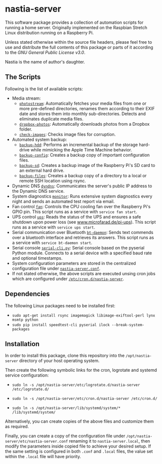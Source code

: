 # nastia-server

This software package provides a collection of automation scripts for running a home server. Originally implemented on the Raspbian Stretch Linux distribution running on a Raspberry Pi.

Unless stated otherwise within the source file headers, please feel free to use and distribute the full contents of this package or parts of it according to the _GNU General Public License v3.0_.

Nastia is the name of author's daughter.

## The Scripts

Following is the list of available scripts:

* Media stream:
  * [`photostream`](https://github.com/microfarad-de/nastia-server/blob/master/bin/photostream):
  Automatically fetches your media files from one or more pre-defined directories,
  renames them according to their EXIF date and stores them into monthly sub-directories. Detects and eliminates duplicate media files.
  * [`dropbox-photos`](https://github.com/microfarad-de/nastia-server/blob/master/bin/dropbox-photos):
  Automatically downloads photos from a Dropbox folder.
  * [`check-images`](https://github.com/microfarad-de/nastia-server/blob/master/bin/check-images):
  Checks image files for corruption.
* Automated system backup:
  * [`backup-hdd`](https://github.com/microfarad-de/nastia-server/blob/master/sbin/backup-hdd):
  Performs an incremental backup of the storage hard-drive while mimicking the Apple Time Machine behavior.
  * [`backup-config`](https://github.com/microfarad-de/nastia-server/blob/master/sbin/backup-config):
  Creates a backup copy of important configuration files.
  * [`backup-sd`](https://github.com/microfarad-de/nastia-server/blob/master/sbin/backup-sd):
  Creates a backup image of the Raspberry Pi's SD card to an external hard drive.
  * [`backup-files`](https://github.com/microfarad-de/nastia-server/blob/master/bin/backup-files):
  Creates a backup copy of a directory to a local or remote SSH location using rsync.
* Dynamic DNS [`dyndns`](https://github.com/microfarad-de/nastia-server/blob/master/bin/dyndns):
Communicates the server's public IP address to the Dynamic DNS service.
* System diagnostics [`monitor`](https://github.com/microfarad-de/nastia-server/blob/master/bin/monitor):
Runs extensive system diagnostics every night and sends an automated test report via email.
* Fan control [`fan`](https://github.com/microfarad-de/nastia-server/blob/master/sbin/fan):
Controls the CPU cooling fan over the Raspberry Pi's GPIO pin. This script runs as a service with `service fan start`.
* UPS control [`ups`](https://github.com/microfarad-de/nastia-server/blob/master/sbin/ups):
Reads the status of the UPS and ensures a safe shutdown upon power loss (see www.microfarad.de/pi-ups). This script runs as a service with `service ups start`.
* Serial communication over Bluetooth [`bt-daemon`](https://github.com/microfarad-de/nastia-server/blob/master/sbin/bt-daemon):
Sends text commends over a bluetooth interface and retrieves its answers. This script runs as a service with `service bt-daemon start`.
* Serial console [`serial-cli.py`](https://github.com/microfarad-de/nastia-server/blob/master/lib/serial-cli.py): Serial console based on the pyserial Python module. Connects to a serial device with a specified baud rate and optional timestamps.
* System configuration parameters are stored in the centralized configuration file under
[`nastia-server.conf`](https://github.com/microfarad-de/nastia-server/blob/master/etc/nastia-server.conf).
* If not stated otherwise, the above scripts are executed unsing cron jobs which are configured under
[`/etc/cron.d/nastia-server`](https://github.com/microfarad-de/nastia-server/blob/master/etc/cron.d/nastia-server).

## Dependencies

The following Linux packages need to be installed first:

* `sudo apt-get install rsync imagemagick libimage-exiftool-perl lynx msmtp python`
* `sudo pip install speedtest-cli pyserial ilock --break-system-packages`

## Installation

In order to install this package, clone this repository into the  `/opt/nastia-server` directory of your host operating system.

Then create the following symbolic links for the cron, logrotate and systemd service configuration:

- `sudo ln -s /opt/nastia-server/etc/logrotate.d/nastia-server /etc/logrotate.d/`

- `sudo ln -s /opt/nastia-server/etc/cron.d/nastia-server /etc/cron.d/`

- `sudo ln -s /opt/nastia-server/lib/systemd/system/* /lib/systemd/system/`

Alternatively, you can create copies of the above files and customize them as required.

Finally, you can create a copy of the configuration file under `/opt/nastia-server/etc/nastia-server.conf` renaming it to `nastia-server.local`, then modify the parameters inside copied file to achieve your desired setup. If the same setting is configured in both `.conf` and `.local` files, the value set within the `.local` file will have priority.


